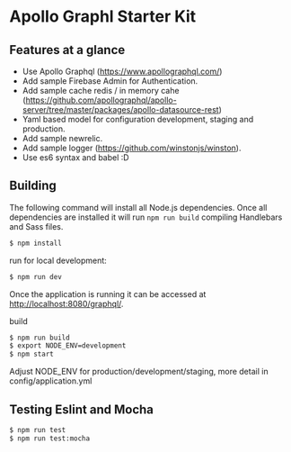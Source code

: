 # Apollo Graphl Starter Kit


## Features at a glance

* Use Apollo Graphql (https://www.apollographql.com/)
* Add sample Firebase Admin for Authentication.
* Add sample cache redis / in memory cahe (https://github.com/apollographql/apollo-server/tree/master/packages/apollo-datasource-rest)
* Yaml based model for configuration development, staging and production.
* Add sample newrelic.
* Add sample logger (https://github.com/winstonjs/winston).
* Use es6 syntax and babel :D

## Building

The following command will install all Node.js dependencies. Once all dependencies are installed it will run `npm run build` compiling Handlebars and Sass files.

```bash
$ npm install
```
run for local development:
```bash
$ npm run dev
```
Once the application is running it can be accessed at <http://localhost:8080/graphql/>.

build
```bash
$ npm run build
$ export NODE_ENV=development
$ npm start
```
Adjust NODE_ENV for production/development/staging, more detail in config/application.yml


## Testing Eslint and Mocha

```bash
$ npm run test 
$ npm run test:mocha
```


